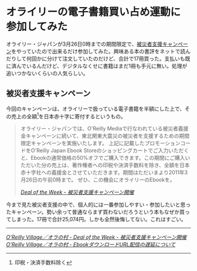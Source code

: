 # <span>オライリーの電子書籍買い占め運動に</span><span>参加してみた</span>

オライリー・ジャパンが3月26日0時までの期間限定で、[被災者支援キャンペーン](http://www.oreilly.co.jp/editors/archives/2011/03/deal-of-the-days-support-disater-relief.html)をやっていたので出来るだけ参加してみた。興味ある本の書評をネットで読んだりして何回かに分けて注文していたのだけど、合計で17冊買った。支払いも既に済んでいるんだけど、デジタルなくせに書籍はまだ1冊も手元に無い。処理が追いつかないくらいの人気らしい。

<!-- READMORE -->


## 被災者支援キャンペーン

今回のキャンペーンは、オライリーで扱っている電子書籍を半額にした上で、その売上の全額[^1]を日本赤十字に寄付するというもの。

> オライリー・ジャパンでは、O'Reilly Mediaで行なわれている被災者義援金キャンペーンに続いて、東北関東大震災の被災者を支援するための期間限定キャンペーンを実施いたします。
上記に記載したプロモーションコードをO'Reilly Japan Ebook Storeのショッピングカートでご入力いただくと、Ebookの通常価格の50%オフでご購入できます。この期間にご購入いただいた分の売上は、著作権者への印税や決済手数料を除き、全額を日本赤十字社への義援金とさせていただきます。期間はただいまより2011年3月26日の午前0時まで。
> ぜひ、この機会にオライリーのEbookを。
>
> <cite>[Deal of the Week - 被災者支援キャンペーン開催](http://www.oreilly.co.jp/editors/archives/2011/03/deal-of-the-days-support-disater-relief.html)</cite>

今まで見た被災者支援の中で、個人的には一番参加しやすい・参加したいと思ったキャンペーン。勢い余って普通ならまず買わないだろうという本もなぜか買ってしまった。17冊で合計25,074円。しかも全然後悔してない。これはすごい。

* * *

<cite>[O'Reilly Village／オラの村 - Deal of the Week - 被災者支援キャンペーン開催](http://www.oreilly.co.jp/editors/archives/2011/03/deal-of-the-days-support-disater-relief.html)</cite>
<cite>[O'Reilly Village／オラの村 - EbookダウンロードURL配信の遅延について](http://www.oreilly.co.jp/editors/archives/2011/03/ann-ebook-notification-delay.html)</cite>

[^1]: 印税・決済手数料除く
